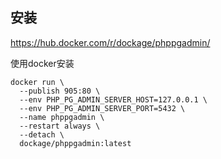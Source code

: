 ## 安装

https://hub.docker.com/r/dockage/phppgadmin/

使用docker安装

```shell
docker run \
  --publish 905:80 \
  --env PHP_PG_ADMIN_SERVER_HOST=127.0.0.1 \
  --env PHP_PG_ADMIN_SERVER_PORT=5432 \
  --name phppgadmin \
  --restart always \
  --detach \
  dockage/phppgadmin:latest
```

